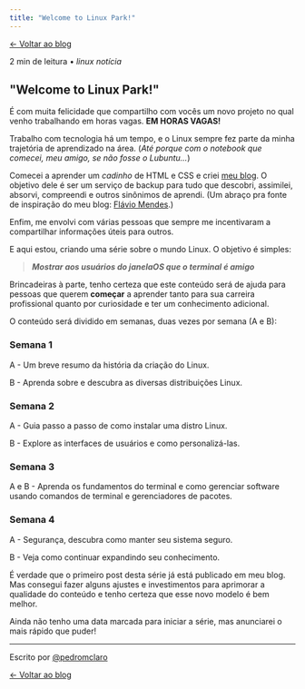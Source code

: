 ```yaml
---
title: "Welcome to Linux Park!"
---
```

[← Voltar ao blog](https://blog.pedromclaro.com)
<p class="post-info">2 min de leitura • <i class="tag1__linux">linux</i> <i class="tag6__noticia">notícia</i></p>

## "Welcome to Linux Park!"

É com muita felicidade que compartilho com vocês um novo projeto no qual venho trabalhando em horas vagas. **EM HORAS VAGAS!**

Trabalho com tecnologia há um tempo, e o Linux sempre fez parte da minha trajetória de aprendizado na área. (*Até porque com o notebook que comecei, meu amigo, se não fosse o Lubuntu...*)

Comecei a aprender um *cadinho* de HTML e CSS e criei [meu blog](https://blog.pedromclaro.com). O objetivo dele é ser um serviço  de backup para tudo que descobri, assimilei, absorvi, compreendi e outros sinônimos de aprendi. (Um abraço pra fonte de inspiração do meu blog: [Flávio Mendes](https://blog.flaviojmendes.com).)

Enfim, me envolvi com várias pessoas que sempre me incentivaram a compartilhar informações úteis para outros.

E aqui estou, criando uma série sobre o mundo Linux. O objetivo é simples:

> ***Mostrar aos usuários do janelaOS que o terminal é amigo***

Brincadeiras à parte, tenho certeza que este conteúdo será de ajuda para pessoas que querem **começar** a aprender tanto para sua carreira profissional quanto por curiosidade e ter um conhecimento adicional. 

O conteúdo será dividido em semanas, duas vezes por semana (A e B):

### Semana 1

A - Um breve resumo da história da criação do Linux.

B -  Aprenda sobre e descubra as diversas distribuições Linux.

### Semana 2

A - Guia passo a passo de como instalar uma distro Linux.

B - Explore as interfaces de usuários e como personalizá-las.

### Semana 3

A e B - Aprenda os fundamentos do terminal e como gerenciar software usando comandos de terminal e gerenciadores de pacotes.

### Semana 4

A - Segurança, descubra como manter seu sistema seguro.

B - Veja como continuar expandindo seu conhecimento.

É verdade que o primeiro post desta série já está publicado em meu blog. Mas consegui fazer alguns ajustes e investimentos para aprimorar a qualidade do conteúdo e tenho certeza que esse novo modelo é bem melhor.

Ainda não tenho uma data marcada para iniciar a série, mas anunciarei o mais rápido que puder!

---

Escrito por [@pedromclaro](https://www.pedromclaro.com)

[← Voltar ao blog](https://blog.pedromclaro.com)